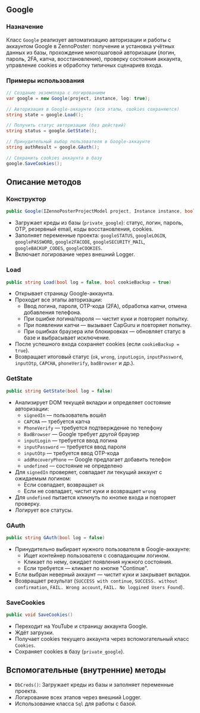 

## Google

### Назначение

Класс `Google` реализует автоматизацию авторизации и работы с аккаунтом Google в ZennoPoster: получение и установка учётных данных из базы, прохождение многошаговой авторизации (логин, пароль, 2FA, капча, восстановление), проверку состояния аккаунта, управление cookies и обработку типичных сценариев входа.

### Примеры использования

```csharp
// Создание экземпляра с логированием
var google = new Google(project, instance, log: true);

// Авторизация в Google-аккаунте (все этапы, cookies сохраняются)
string state = google.Load();

// Получить статус авторизации (без действий)
string status = google.GetState();

// Принудительный выбор пользователя в Google-аккаунте
string authResult = google.GAuth();

// Сохранить cookies аккаунта в базу
google.SaveCookies();
```


## Описание методов

### Конструктор

```csharp
public Google(IZennoPosterProjectModel project, Instance instance, bool log = false)
```

- Загружает креды из базы (`private_google`): статус, логин, пароль, OTP, резервный email, коды восстановления, cookies.
- Заполняет переменные проекта:
`googleSTATUS`, `googleLOGIN`, `googlePASSWORD`, `google2FACODE`, `googleSECURITY_MAIL`, `googleBACKUP_CODES`, `googleCOOKIES`.
- Включает логирование через внешний Logger.


### Load

```csharp
public string Load(bool log = false, bool cookieBackup = true)
```

- Открывает страницу Google-аккаунта.
- Проходит все этапы авторизации:
    - Ввод логина, пароля, OTP-кода (2FA), обработка капчи, отмена добавления телефона.
    - При ошибке логина/пароля — чистит куки и повторяет попытку.
    - При появлении капчи — вызывает CapGuru и повторяет попытку.
    - При ошибках браузера или блокировках — обновляет статус в базе и выбрасывает исключение.
- После успешного входа сохраняет cookies (если `cookieBackup = true`).
- Возвращает итоговый статус (`ok`, `wrong`, `inputLogin`, `inputPassword`, `inputOtp`, `CAPCHA`, `phoneVerify`, `badBrowser` и др.).


### GetState

```csharp
public string GetState(bool log = false)
```

- Анализирует DOM текущей вкладки и определяет состояние авторизации:
    - `signedIn` — пользователь вошёл
    - `CAPCHA` — требуется капча
    - `PhoneVerify` — требуется подтверждение по телефону
    - `BadBrowser` — Google требует другой браузер
    - `inputLogin` — требуется ввод логина
    - `inputPassword` — требуется ввод пароля
    - `inputOtp` — требуется ввод OTP-кода
    - `addRecoveryPhone` — Google предлагает добавить телефон
    - `undefined` — состояние не определено
- Для `signedIn` проверяет, совпадает ли текущий аккаунт с ожидаемым логином:
    - Если совпадает, возвращает `ok`
    - Если не совпадает, чистит куки и возвращает `wrong`
- Для `undefined` пытается кликнуть по кнопке входа и повторяет проверку.
- Логирует все статусы.


### GAuth

```csharp
public string GAuth(bool log = false)
```

- Принудительно выбирает нужного пользователя в Google-аккаунте:
    - Ищет контейнер пользователя с совпадающим логином.
    - Кликает по нему, ожидает появления нужного состояния.
    - Если требуется — кликает по кнопке "Continue".
- Если выбран неверный аккаунт — чистит куки и закрывает вкладки.
- Возвращает результат (`SUCCESS with continue`, `SUCCESS. without confirmation`, `FAIL. Wrong account`, `FAIL. No loggined Users Found`).


### SaveCookies

```csharp
public void SaveCookies()
```

- Переходит на YouTube и страницу аккаунта Google.
- Ждёт загрузки.
- Получает cookies текущего аккаунта через вспомогательный класс `Cookies`.
- Сохраняет cookies в базу (`private_google`).


## Вспомогательные (внутренние) методы

- `DbCreds()`: Загружает креды из базы и заполняет переменные проекта.
- Логирование всех этапов через внешний Logger.
- Использование класса `Sql` для работы с базой.


